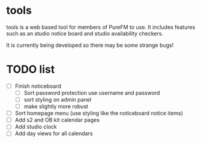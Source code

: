 # tools
tools is a web based tool for members of PureFM to use. It includes features such as an studio notice board and studio availability checkers.

It is currently being developed so there may be some strange bugs!

# TODO list
- [ ] Finish noticeboard
  - [ ] Sort password protection use username and password
  - [ ] sort styling on admin panel
  - [ ] make slightly more robust
- [ ] Sort homepage menu (use styling like the noticeboard notice items)
- [ ] Add s2 and OB kit calendar pages
- [ ] Add studio clock
- [ ] Add day views for all calendars
